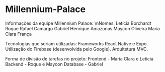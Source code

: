 # Millennium-Palace

Informações da equipe Millennium Palace:
  \nNomes:  Letícia Borchardt
          Roque Rafael Camargo
          Gabriel Henrique Amazonas
          Maycon Oliveira
          Maria Clara França

Tecnologias que seriam utilizadas:
  Frameworks React Native e Expo. 
  Utilização do Firebase (desenvolvida pelo Google).
  Arquitetura MVC.

Forma de divisão de tarefas no projeto:
  Frontend - Maria Clara e Leticia
  Backend - Roque e Maycon
  Database - Gabriel
